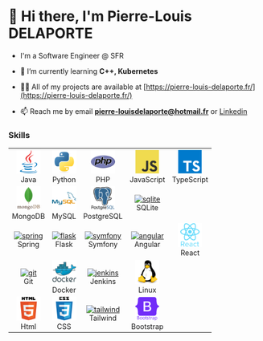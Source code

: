 <h1>👋 Hi there, I'm Pierre-Louis DELAPORTE</h1>


- I'm a Software Engineer @ SFR
  
- 🌱 I’m currently learning **C++, Kubernetes**
  
- 👨‍💻 All of my projects are available at [https://pierre-louis-delaporte.fr/](https://pierre-louis-delaporte.fr/)

- 📫 Reach me by email **pierre-louisdelaporte@hotmail.fr** or 
<a href="https://linkedin.com/in/delaportepl" target="blank">Linkedin</a>

<h3 align="left">Skills</h3>
<table align="center">
	<tr>
		<td align="center">	
			<a href="https://www.java.com" target="_blank" rel="noreferrer">
				<img src="https://raw.githubusercontent.com/devicons/devicon/master/icons/java/java-original.svg" alt="java" width="48" height="48"/> 
			</a>
			<br>Java
		</td>
		<td align="center">	
			<a href="https://www.python.org" target="_blank" rel="noreferrer">
				<img src="https://raw.githubusercontent.com/devicons/devicon/master/icons/python/python-original.svg" alt="python" width="48" height="48"/> 
			</a>
			<br>Python
		</td>
		<td align="center">	
			<a href="https://www.php.net" target="_blank" rel="noreferrer">
				<img src="https://raw.githubusercontent.com/devicons/devicon/master/icons/php/php-original.svg" alt="php" width="48" height="48"/> 
			</a>
			<br>PHP
		</td>
		<td align="center">	
			<a href="https://developer.mozilla.org/en-US/docs/Web/JavaScript" target="_blank" rel="noreferrer">
				<img src="https://raw.githubusercontent.com/devicons/devicon/master/icons/javascript/javascript-original.svg" alt="javascript" width="48" height="48"/> 
			</a>
			<br>JavaScript
		</td>
		<td align="center">	
			<a href="https://www.typescriptlang.org/" target="_blank" rel="noreferrer">
				<img src="https://raw.githubusercontent.com/devicons/devicon/master/icons/typescript/typescript-original.svg" alt="typescript" width="48" height="48"/> 
			</a>
			<br>TypeScript
		</td>
	</tr>
	<tr>
		<td align="center">	
			<a href="https://www.mongodb.com/" target="_blank" rel="noreferrer">
				<img src="https://raw.githubusercontent.com/devicons/devicon/master/icons/mongodb/mongodb-original-wordmark.svg" alt="mongodb" width="48" height="48"/> 
			</a>
			<br>MongoDB
		</td>
		<td align="center">	
			<a href="https://www.mysql.com/" target="_blank" rel="noreferrer">
				<img src="https://raw.githubusercontent.com/devicons/devicon/master/icons/mysql/mysql-original-wordmark.svg" alt="mysql" width="48" height="48"/> 
			</a>
			<br>MySQL
		</td>
		<td align="center">	
			<a href="https://www.postgresql.org" target="_blank" rel="noreferrer">
				<img src="https://raw.githubusercontent.com/devicons/devicon/master/icons/postgresql/postgresql-original-wordmark.svg" alt="postgresql" width="48" height="48"/> 
			</a>
			<br>PostgreSQL
		</td>
		<td align="center">	
			<a href="https://www.sqlite.org/" target="_blank" rel="noreferrer">
				<img src="https://www.vectorlogo.zone/logos/sqlite/sqlite-icon.svg" alt="sqlite" width="48" height="48"/> 
			</a>
			<br>SQLite
		</td>
	</tr>
	<tr>
		<td align="center">	
			<a href="https://spring.io/" target="_blank" rel="noreferrer">
				<img src="https://www.vectorlogo.zone/logos/springio/springio-icon.svg" alt="spring" width="48" height="48"/> 
			</a>
			<br>Spring
		</td>
		<td align="center">	
			<a href="https://flask.palletsprojects.com/" target="_blank" rel="noreferrer">
				<img src="https://www.vectorlogo.zone/logos/pocoo_flask/pocoo_flask-icon.svg" alt="flask" width="48" height="48"/> 
			</a>
			<br>Flask
		</td>
		<td align="center">	
			<a href="https://symfony.com" target="_blank" rel="noreferrer">
				<img src="https://symfony.com/logos/symfony_black_03.svg" alt="symfony" width="48" height="48"/> 
			</a>
			<br>Symfony
		</td>
		<td align="center">	
			<a href="https://angular.io" target="_blank" rel="noreferrer">
				<img src="https://angular.io/assets/images/logos/angular/angular.svg" alt="angular" width="48" height="48"/> 
			</a>
			<br>Angular
		</td>
		<td align="center">	
			<a href="https://reactjs.org/" target="_blank" rel="noreferrer">
				<img src="https://raw.githubusercontent.com/devicons/devicon/master/icons/react/react-original-wordmark.svg" alt="react" width="48" height="48"/> 
			</a>
			<br>React
		</td>
	</tr>
		<tr>
		<td align="center">	
			<a href="https://git-scm.com/" target="_blank" rel="noreferrer">
				<img src="https://www.vectorlogo.zone/logos/git-scm/git-scm-icon.svg" alt="git" width="48" height="48"/> 
			</a>
			<br>Git
		</td>
		<td align="center">	
			<a href="https://www.docker.com/" target="_blank" rel="noreferrer">
				<img src="https://raw.githubusercontent.com/devicons/devicon/master/icons/docker/docker-original-wordmark.svg" alt="docker" width="48" height="48"/> 
			</a>
			<br>Docker
		</td>
		<td align="center">	
			<a href="https://www.jenkins.io" target="_blank" rel="noreferrer">
				<img src="https://www.vectorlogo.zone/logos/jenkins/jenkins-icon.svg" alt="jenkins" width="48" height="48"/> 
			</a>
			<br>Jenkins
		</td>
		<td align="center">	
			<a href="https://www.linux.org/" target="_blank" rel="noreferrer">
				<img src="https://raw.githubusercontent.com/devicons/devicon/master/icons/linux/linux-original.svg" alt="linux" width="48" height="48"/> 
			</a>
			<br>Linux
		</td>
	</tr>
	<tr>
		<td align="center">	
			<a href="https://www.w3.org/html/" target="_blank" rel="noreferrer">
				<img src="https://raw.githubusercontent.com/devicons/devicon/master/icons/html5/html5-original-wordmark.svg" alt="html5" width="48" height="48"/> 
			</a>
			<br>Html
		</td>
		<td align="center">	
			<a href="https://www.w3schools.com/css/" target="_blank" rel="noreferrer">
				<img src="https://raw.githubusercontent.com/devicons/devicon/master/icons/css3/css3-original-wordmark.svg" alt="css3" width="48" height="48"/> 
			</a>
			<br>CSS
		</td>
		<td align="center">	
			<a href="https://tailwindcss.com/" target="_blank" rel="noreferrer">
				<img src="https://www.vectorlogo.zone/logos/tailwindcss/tailwindcss-icon.svg" alt="tailwind" width="48" height="48"/> 
			</a>
			<br>Tailwind
		</td>
		<td align="center">	
			<a href="https://getbootstrap.com" target="_blank" rel="noreferrer">
				<img src="https://raw.githubusercontent.com/devicons/devicon/master/icons/bootstrap/bootstrap-plain-wordmark.svg" alt="bootstrap" width="48" height="48"/> 
			</a>
			<br>Bootstrap
		</td>
	</tr>
</table>
